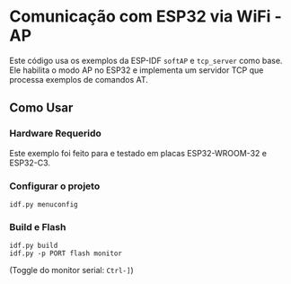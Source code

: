 # Comunicação com ESP32 via WiFi - AP

Este código usa os exemplos da ESP-IDF `softAP` e `tcp_server` como base. Ele habilita o modo AP no ESP32 e implementa um servidor TCP que processa exemplos de comandos AT.

## Como Usar

### Hardware Requerido

Este exemplo foi feito para e testado em placas ESP32-WROOM-32 e ESP32-C3.

### Configurar o projeto

```
idf.py menuconfig
```

### Build e Flash

```
idf.py build
idf.py -p PORT flash monitor
```

(Toggle do monitor serial: ``Ctrl-]``)